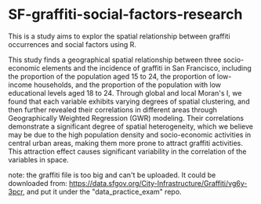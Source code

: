 # SF-graffiti-social-factors-research

  This is a study aims to explor the spatial relationship between graffiti occurrences and social factors using R.

  This study finds a geographical spatial relationship between three socio-economic elements and the incidence of graffiti in San Francisco, including the proportion of the population aged 15 to 24, the proportion of low-income households, and the proportion of the population with low educational levels aged 18 to 24. Through global and local Moran's I, we found that each variable exhibits varying degrees of spatial clustering, and then further revealed their correlations in different areas through Geographically Weighted Regression (GWR) modeling. Their correlations demonstrate a significant degree of spatial heterogeneity, which we believe may be due to the high population density and socio-economic activities in central urban areas, making them more prone to attract graffiti activities. This attraction effect causes significant variability in the correlation of the variables in space.

note: the graffiti file is too big and can't be uploaded. It could be downloaded from: https://data.sfgov.org/City-Infrastructure/Graffiti/vg6y-3pcr, and put it under the "data_practice_exam" repo.
